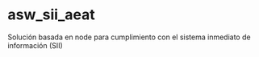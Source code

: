 # asw_sii_aeat
Solución basada en node para cumplimiento con el sistema inmediato de información (SII)
